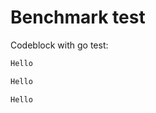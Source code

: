# Benchmark test

Codeblock with go test:

```bash mdox-exec="go help tool" mdox-expect-exit-code=2
Hello
```

```bash mdox-exec="go --help" mdox-expect-exit-code=2
Hello
```

```bash mdox-exec="go --help" mdox-expect-exit-code=2
Hello
```